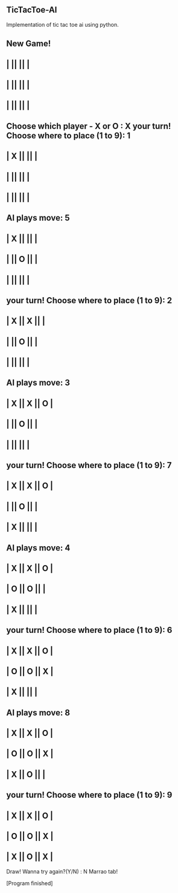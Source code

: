 <h2>TicTacToe-AI </h2>
<p>Implementation of tic tac toe ai using python.
</p>

New Game!
----------------
|   ||   ||   |
----------------
|   ||   ||   |
----------------
|   ||   ||   |
----------------
Choose which player - X or O : X
your turn! Choose where to place (1 to 9): 1
----------------
| X ||   ||   |
----------------
|   ||   ||   |
----------------
|   ||   ||   |
----------------
AI plays move: 5
----------------
| X ||   ||   |
----------------
|   || O ||   |
----------------
|   ||   ||   |
----------------
your turn! Choose where to place (1 to 9): 2
----------------
| X || X ||   |
----------------
|   || O ||   |
----------------
|   ||   ||   |
----------------
AI plays move: 3
----------------
| X || X || O |
----------------
|   || O ||   |
----------------
|   ||   ||   |
----------------
your turn! Choose where to place (1 to 9): 7
----------------
| X || X || O |
----------------
|   || O ||   |
----------------
| X ||   ||   |
----------------
AI plays move: 4
----------------
| X || X || O |
----------------
| O || O ||   |
----------------
| X ||   ||   |
----------------
your turn! Choose where to place (1 to 9): 6
----------------
| X || X || O |
----------------
| O || O || X |
----------------
| X ||   ||   |
----------------
AI plays move: 8
----------------
| X || X || O |
----------------
| O || O || X |
----------------
| X || O ||   |
----------------
your turn! Choose where to place (1 to 9): 9
----------------
| X || X || O |
----------------
| O || O || X |
----------------
| X || O || X |
----------------
Draw!
Wanna try again?(Y/N) : N
Marrao tab!

[Program finished]